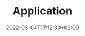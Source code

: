 ---
title: "Application"
weight: 20
date: 2022-05-04T17:12:30+02:00
draft: false
image: "/images/nekleo.png"
technologyImage: "/images/web.jpg"
---